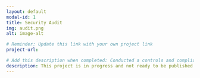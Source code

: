 ```yaml
---
layout: default
modal-id: 1
title: Security Audit
img: audit.png
alt: image-alt

# Reminder: Update this link with your own project link
project-url: 

# Add this description when completed: Conducted a controls and compliance assessment and provided recommendations to company stakeholders to mitigate risks and avoid fines based on best practices for NIST CSF, PCI DSS, GDPR, SOC 1 & SOC 2.
description: This project is in progress and not ready to be published just yet. Please contact me if you'd like a sneak peek. Otherwise, stay tuned!
---
```


